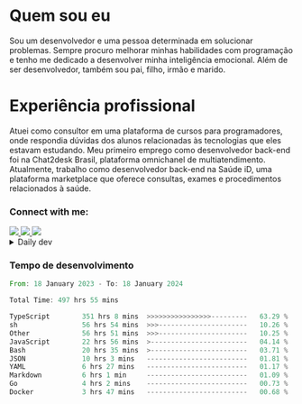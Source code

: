 # Quem sou eu
Sou um desenvolvedor e uma pessoa determinada em solucionar problemas. Sempre procuro melhorar minhas habilidades com programação e tenho me dedicado a desenvolver minha inteligência emocional. Além de ser desenvolvedor, também sou pai, filho, irmão e marido.

# Experiência profissional
Atuei como consultor em uma plataforma de cursos para programadores, onde respondia dúvidas dos alunos relacionadas às tecnologias que eles estavam estudando.
Meu primeiro emprego como desenvolvedor back-end foi na Chat2desk Brasil, plataforma omnichanel de multiatendimento.
Atualmente, trabalho como desenvolvedor back-end na Saúde iD, uma plataforma marketplace que oferece consultas, exames e procedimentos relacionados à saúde.

### Connect with me:
<a href="https://www.linkedin.com/in/theusmoreira" target="_blank" >
<img src="https://img.shields.io/badge/linkedin-%230077B5.svg?&style=for-the-badge&logo=linkedin&logoColor=white ">
</a>
<a href="https://www.instagram.com/matheus.s.moreira/" target="_blank">
<img src="https://img.shields.io/badge/instagram-%23E4405F.svg?&style=for-the-badge&logo=instagram&logoColor=white">
</a>
<a href="mailto:matheussm301@gmail.com"  target="_blank">
<img src="https://img.shields.io/badge/gmail-%23E4405F.svg?&style=for-the-badge&logo=gmail&logoColor=white">
</a>


<details>
  <summary>Daily dev </summary>
<p>
  <a href="https://app.daily.dev/matheussantos"><img src="https://github.com/matheus-santos-moreira/matheus-santos-moreira/blob/master/devcard.svg" width="200" alt="Matheus Santos's Dev Card"/></a>
 </p>
</details>

<h3>Tempo de desenvolvimento</h3>

<!--START_SECTION:waka-->

```rust
From: 18 January 2023 - To: 18 January 2024

Total Time: 497 hrs 55 mins

TypeScript        351 hrs 8 mins  >>>>>>>>>>>>>>>>---------   63.29 %
sh                56 hrs 54 mins  >>>----------------------   10.26 %
Other             56 hrs 51 mins  >>>----------------------   10.25 %
JavaScript        22 hrs 56 mins  >------------------------   04.14 %
Bash              20 hrs 35 mins  >------------------------   03.71 %
JSON              10 hrs 3 mins   -------------------------   01.81 %
YAML              6 hrs 27 mins   -------------------------   01.17 %
Markdown          6 hrs 1 min     -------------------------   01.09 %
Go                4 hrs 2 mins    -------------------------   00.73 %
Docker            3 hrs 47 mins   -------------------------   00.68 %
```

<!--END_SECTION:waka-->
